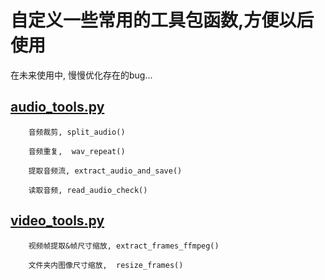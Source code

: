 #  自定义一些常用的工具包函数,方便以后使用

在未来使用中, 慢慢优化存在的bug...

## [audio_tools.py](https://github.com/PengchengZhao1001/CustomToolkit/blob/main/audio_tools.py)

        音频裁剪, split_audio()
        
        音频重复,  wav_repeat()
        
        提取音频流, extract_audio_and_save()
        
        读取音频, read_audio_check()

## [video_tools.py](https://github.com/PengchengZhao1001/CustomToolkit/blob/main/video_tools.py)

        视频帧提取&帧尺寸缩放, extract_frames_ffmpeg()

        文件夹内图像尺寸缩放,  resize_frames()

